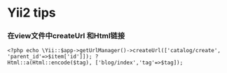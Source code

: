 Yii2 tips
=======

### 在view文件中createUrl 和Html链接
```
<?php echo \Yii::$app->getUrlManager()->createUrl(['catalog/create', 'parent_id'=>$item['id']]); ?
Html::a(Html::encode($tag), ['blog/index','tag'=>$tag]);
```